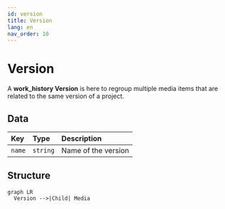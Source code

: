 ```yaml
---
id: version
title: Version
lang: en
nav_order: 10
---
```


# Version

A **<span class="aq-icon">work_history</span> Version** is here to regroup multiple media items that are related to the same version of a project.

## Data

| Key | Type | Description |
| :--- | :---- | :----------- |
| `name` | `string` | Name of the version |

## Structure

```mermaid
graph LR
  Version -->|Child| Media
```